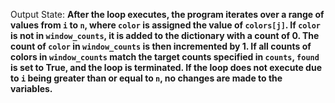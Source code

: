 Output State: **After the loop executes, the program iterates over a range of values from `i` to `n`, where `color` is assigned the value of `colors[j]`. If `color` is not in `window_counts`, it is added to the dictionary with a count of 0. The count of `color` in `window_counts` is then incremented by 1. If all counts of colors in `window_counts` match the target counts specified in `counts`, `found` is set to True, and the loop is terminated. If the loop does not execute due to `i` being greater than or equal to `n`, no changes are made to the variables.**